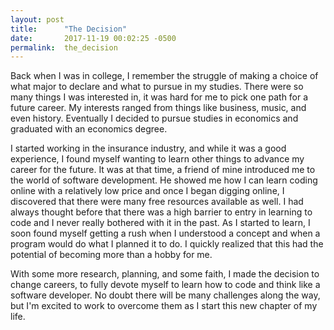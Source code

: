 ```yaml
---
layout: post
title:      "The Decision"
date:       2017-11-19 00:02:25 -0500
permalink:  the_decision
---
```



Back when I was in college, I remember the struggle of making a choice of what major to declare and what to pursue in my studies. There were so many things I was interested in, it was hard for me to pick one path for a future career. My interests ranged from things like business, music, and even history. Eventually I decided to pursue studies in economics and graduated with an economics degree. 

I started working in the insurance industry, and while it was a good experience, I found myself wanting to learn other things to advance my career for the future. It was at that time, a friend of mine introduced me to the world of software development. He showed me how I can learn coding online with a relatively low price and once I began digging online, I discovered that there were many free resources available as well. I had always thought before that there was a high barrier to entry in learning to code and I never really bothered with it in the past. As I started to learn, I soon found myself getting a rush when  I understood a concept and when a program would do what I planned it to do. I quickly realized that this had the potential of becoming more than a hobby for me.

With some more research, planning, and some faith, I made the decision to change careers, to fully devote myself to learn how to code and think like a software developer. No doubt there will be many challenges along the way, but I'm excited to work to overcome them as I start this new chapter of my life.
